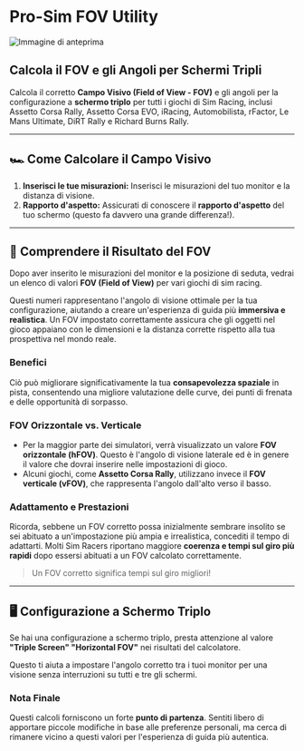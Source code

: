 # Pro-Sim FOV Utility

![Immagine di anteprima](https://github.com/user-attachments/assets/b1d5df3c-e1e2-493a-aee0-4491ce6ba234)

## Calcola il FOV e gli Angoli per Schermi Tripli

Calcola il corretto **Campo Visivo (Field of View - FOV)** e gli angoli per la configurazione a **schermo triplo** per tutti i giochi di Sim Racing, inclusi Assetto Corsa Rally, Assetto Corsa EVO, iRacing, Automobilista, rFactor, Le Mans Ultimate, DiRT Rally e Richard Burns Rally.

---

## 🏎️ Come Calcolare il Campo Visivo

1.  **Inserisci le tue misurazioni:** Inserisci le misurazioni del tuo monitor e la distanza di visione.
2.  **Rapporto d'aspetto:** Assicurati di conoscere il **rapporto d'aspetto** del tuo schermo (questo fa davvero una grande differenza!).

---

## 🎯 Comprendere il Risultato del FOV

Dopo aver inserito le misurazioni del monitor e la posizione di seduta, vedrai un elenco di valori **FOV (Field of View)** per vari giochi di sim racing.

Questi numeri rappresentano l'angolo di visione ottimale per la tua configurazione, aiutando a creare un'esperienza di guida più **immersiva e realistica**. Un FOV impostato correttamente assicura che gli oggetti nel gioco appaiano con le dimensioni e la distanza corrette rispetto alla tua prospettiva nel mondo reale.

### Benefici

Ciò può migliorare significativamente la tua **consapevolezza spaziale** in pista, consentendo una migliore valutazione delle curve, dei punti di frenata e delle opportunità di sorpasso.

### FOV Orizzontale vs. Verticale

* Per la maggior parte dei simulatori, verrà visualizzato un valore **FOV orizzontale (hFOV)**. Questo è l'angolo di visione laterale ed è in genere il valore che dovrai inserire nelle impostazioni di gioco.
* Alcuni giochi, come **Assetto Corsa Rally**, utilizzano invece il **FOV verticale (vFOV)**, che rappresenta l'angolo dall'alto verso il basso.

### Adattamento e Prestazioni

Ricorda, sebbene un FOV corretto possa inizialmente sembrare insolito se sei abituato a un'impostazione più ampia e irrealistica, concediti il tempo di adattarti. Molti Sim Racers riportano maggiore **coerenza e tempi sul giro più rapidi** dopo essersi abituati a un FOV calcolato correttamente.

> Un FOV corretto significa tempi sul giro migliori!

---

## 🖥️ Configurazione a Schermo Triplo

Se hai una configurazione a schermo triplo, presta attenzione al valore **"Triple Screen" "Horizontal FOV"** nei risultati del calcolatore.

Questo ti aiuta a impostare l'angolo corretto tra i tuoi monitor per una visione senza interruzioni su tutti e tre gli schermi.

### Nota Finale

Questi calcoli forniscono un forte **punto di partenza**. Sentiti libero di apportare piccole modifiche in base alle preferenze personali, ma cerca di rimanere vicino a questi valori per l'esperienza di guida più autentica.
